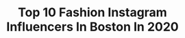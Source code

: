 ---
title: Top 10 Fashion Instagram Influencers In Boston In 2020
description: >-
  Find top fashion Instagram influencers in Boston in 2020. Most popular hashtags: #boston #fashion #style #love.
platform: Instagram
hits: 173
text_top: Discover the top-rated Instagram accounts on inBeat.
text_bottom: inBeat holds 173 Instagram influencers like this in Boston, United States for you to collaborate.
profiles:
  - username: "ameeralmaliki"
    fullname: >-
      Ameer Almaliki | امير المالكي
    bio: >-
      #Fashion | #Lifestyle | #Travel | #cars Boston, MA 📍 Let’s collaborate 👇 ameer.almalikii@gmali.com
    location: "United States"
    followers: 28279
    engagement: 98
    commentsToLikes: 0.108242
    id: ck6ui46sscyn10j71hf4tjgfi
    verified: false
    hashtags: "#mensfashion, #expresstogether, #sponsored, #boston"
  - username: "catapap"
    fullname: >-
      Catalina Pérez de Armiñan
    bio: >-
      Positivity, workouts, fashion, motivation, journalism & more! ✨ Motivation Mondays@ 10PMEST❤️ Daily Workouts@ 7PMEST💪🏼
    location: "United States"
    followers: 17066
    engagement: 122
    commentsToLikes: 0.094639
    id: ck9habckebw2u0j78plnsr86m
    verified: false
    hashtags: "#beauty, #fashion, #boston, #influencer"
  - username: "shruti_babar9"
    fullname: >-
      Shruti Nayana Babar
    bio: >-
      Fashion• Lifestyle•Makeup•travel ❤️ 📍Boston, MA Believeyourself 💌shrutibabar9@gmail.com
    location: "United States"
    followers: 53175
    engagement: 336
    commentsToLikes: 0.014170
    id: ck0w2l0o0ow490i194frz770a
    verified: false
    hashtags: "#beautiful, #tbt, #naturephotography, #travelgram"
  - username: "cherry.kayy"
    fullname: >-
      ☆KAY KAY☆
    bio: >-
      Aspiring Actress/Model Email For Business Inquires Only ☆𝐔𝐧𝐢𝐯𝐞𝐫𝐬𝐢𝐭𝐲 𝐨𝐟 𝐌𝐚𝐬𝐬𝐚𝐜𝐡𝐮𝐬𝐞𝐭𝐭𝐬￼ 𝐁𝐨𝐬𝐭𝐨𝐧☆
    location: "United States"
    followers: 6015
    engagement: 903
    commentsToLikes: 0.039428
    id: ck8t283hoyhli0j787t4koxvf
    verified: false
    hashtags: "#explorepage, #addisonrae, #fashion, #boston"
  - username: "milaphila"
    fullname: >-
      мιℓα | ᴛʜᴇ ʙᴏsᴛᴏɴ
    bio: >-
      I’m the tootie beauty 📍 Ƥhιℓαdɛℓρhια 👗 7•31•2019 🕳 @miiggzz
    location: "United States"
    followers: 5121
    engagement: 997
    commentsToLikes: 0.051364
    id: ckaotme0mwhx90i78op2c5wgs
    verified: false
    hashtags: "#puppylove, #cutedog, #philly, #cutepuppy"
  - username: "odieseyes"
    fullname: >-
      Odie
    bio: >-
      Angel Rescued, no-eyed Shih-Tzu therapy dog. Seeing the world in my own unique way. Love is blind.
    location: "United States"
    followers: 39367
    engagement: 142
    commentsToLikes: 0.043539
    id: ck8sxxsddj22b0j7807qr8lkv
    verified: false
    hashtags: "#tripawd, #wagthevote2020, #alfie, #monday"
  - username: "amanda_pflugrad"
    fullname: >-
      Amanda  Pflugrad
    bio: >-
      Host and Team Reporter for @celtics 🏀 Donate: https://www.gofundme.com/f/holiday-farm-fire-victims Rep: UTA / Oregon alum and former @oregoncheer
    location: "United States"
    followers: 26660
    engagement: 372
    commentsToLikes: 0.046485
    id: ck0w73212bi9a0i19imuoaxw8
    verified: true
    hashtags: "#rivkafriedmanjewelry, #fergalicious, #femaleempowerment, #spooky"
  - username: "billydeanthomas"
    fullname: >-
      Billy Dean Thomas
    bio: >-
      "The Queer B.I.G." I’m a Black wizard Grammy Nominated & Educated They Them Thank You Harlem Born Boston Bound
    location: "United States"
    followers: 2827
    engagement: 1071
    commentsToLikes: 0.153556
    id: ck135up6e3bxb0i199gllqdyz
    verified: false
    hashtags: "#style, #queerartist, #hiphop, #bars"
  - username: "styledbyjeanne"
    fullname: >-
      Jeanne Curry Mooney
    bio: >-
      Boston Fashion Stylist with private client base. High end retail to shopping on a shoestring. Business Inquiries: styledbyjeanne@gmail.com
    location: "United States"
    followers: 15692
    engagement: 343
    commentsToLikes: 0.441065
    id: ck5btac2iflxd0i11rfovlvjf
    verified: false
    hashtags: "#ontrend, #styledbyjeanne, #casualchic, #makeastatement"
  - username: "alyssakstevens"
    fullname: >-
      Alyssa Stevens
    bio: >-
      Boston•Fashion•Food•Travel•Beauty ::PR + Social Media Director ::Blogger at The A-Lyst, a Boston-based lifestyle blog 💌alyssa@the-alyst.com
    location: "United States"
    followers: 7068
    engagement: 730
    commentsToLikes: 0.077137
    id: ck0vy42r3253f0i198ybfafo9
    verified: false
    hashtags: "#springstyle, #bostonhome, #bostonblogger, #bloom"
---